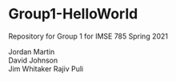 # Group1-HelloWorld
Repository for Group 1 for IMSE 785 Spring 2021

Jordan Martin  
David Johnson  
Jim Whitaker
Rajiv Puli
